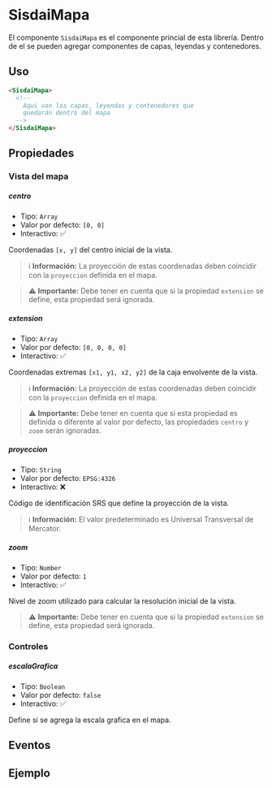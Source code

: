 # SisdaiMapa

El componente `SisdaiMapa` es el componente princial de esta librería. Dentro de el se pueden agregar componentes de capas, leyendas y contenedores.

## Uso

```html
<SisdaiMapa>
  <!-- 
    Aqui van las capas, leyendas y contenedores que
    quedarán dentro del mapa 
  -->
</SisdaiMapa>
```

## Propiedades

### Vista del mapa

##### centro

- Tipo: `Array`
- Valor por defecto: `[0, 0]`
- Interactivo: ✅

Coordenadas `[x, y]` del centro inicial de la vista.

> ℹ️ **Información:** La proyección de estas coordenadas deben coincidir con la `proyeccion` definida en el mapa.

> ⚠️ **Importante:** Debe tener en cuenta que si la propiedad `extension` se define, esta propiedad será ignorada.

##### extension

- Tipo: `Array`
- Valor por defecto: `[0, 0, 0, 0]`
- Interactivo: ✅

Coordenadas extremas `[x1, y1, x2, y2]` de la caja envolvente de la vista.

> ℹ️ **Información:** La proyección de estas coordenadas deben coincidir con la `proyeccion` definida en el mapa.

> ⚠️ **Importante:** Debe tener en cuenta que si esta propiedad es definida o diferente al valor por defecto, las propiedades `centro` y `zoom` serán ignoradas.

##### proyeccion

- Tipo: `String`
- Valor por defecto: `EPSG:4326`
- Interactivo: ❌

Código de identificación SRS que define la proyección de la vista.

> ℹ️ **Información:** El valor predeterminado es Universal Transversal de Mercator.

##### zoom

- Tipo: `Number`
- Valor por defecto: `1`
- Interactivo: ✅

Nivel de zoom utilizado para calcular la resolución inicial de la vista.

> ⚠️ **Importante:** Debe tener en cuenta que si la propiedad `extension` se define, esta propiedad será ignorada.

### Controles

##### escalaGrafica

- Tipo: `Boolean`
- Valor por defecto: `false`
- Interactivo: ✅

Define si se agrega la escala grafica en el mapa.

## Eventos

## Ejemplo

<mapa-PropiedadesInteractivas />
